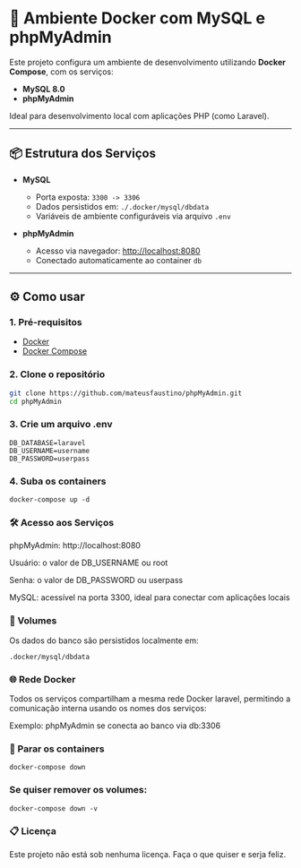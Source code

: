 # 🐳 Ambiente Docker com MySQL e phpMyAdmin

Este projeto configura um ambiente de desenvolvimento utilizando **Docker Compose**, com os serviços:

- **MySQL 8.0**
- **phpMyAdmin**

Ideal para desenvolvimento local com aplicações PHP (como Laravel).

---

## 📦 Estrutura dos Serviços

- **MySQL**
  - Porta exposta: `3300 -> 3306`
  - Dados persistidos em: `./.docker/mysql/dbdata`
  - Variáveis de ambiente configuráveis via arquivo `.env`

- **phpMyAdmin**
  - Acesso via navegador: [http://localhost:8080](http://localhost:8080)
  - Conectado automaticamente ao container `db`

---

## ⚙️ Como usar

### 1. Pré-requisitos

- [Docker](https://www.docker.com/)
- [Docker Compose](https://docs.docker.com/compose/)

### 2. Clone o repositório

```bash
git clone https://github.com/mateusfaustino/phpMyAdmin.git
cd phpMyAdmin
```

### 3. Crie um arquivo .env

```
DB_DATABASE=laravel
DB_USERNAME=username
DB_PASSWORD=userpass
```
### 4. Suba os containers
```
docker-compose up -d
```

### 🛠️ Acesso aos Serviços
phpMyAdmin: http://localhost:8080

Usuário: o valor de DB_USERNAME ou root

Senha: o valor de DB_PASSWORD ou userpass

MySQL: acessível na porta 3300, ideal para conectar com aplicações locais

### 📁 Volumes
Os dados do banco são persistidos localmente em:
```
.docker/mysql/dbdata
```
### 🌐 Rede Docker
Todos os serviços compartilham a mesma rede Docker laravel, permitindo a comunicação interna usando os nomes dos serviços:

Exemplo: phpMyAdmin se conecta ao banco via db:3306

### 🚫 Parar os containers
```
docker-compose down
```

### Se quiser remover os volumes:
```
docker-compose down -v
```

### 📋 Licença
Este projeto não está sob nenhuma licença. Faça o que quiser e serja feliz.